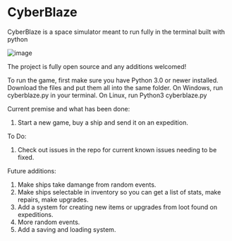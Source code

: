 # CyberBlaze
            
CyberBlaze is a space simulator meant to run fully in the terminal built with python

![image](https://github.com/Nerdrantz/CyberBlaze/assets/66850234/286754ba-56e9-488f-9a34-e2923f998854)



The project is fully open source and any additions welcomed!


To run the game, first make sure you have Python 3.0 or newer installed. 
Download the files and put them all into the same folder. 
On Windows, run cyberblaze.py in your terminal. On Linux, run Python3 cyberblaze.py

Current premise and what has been done:
1. Start a new game, buy a ship and send it on an expedition.


To Do:
1. Check out issues in the repo for current known issues needing to be fixed. 


Future additions:
1. Make ships take damange from random events.
2. Make ships selectable in inventory so you can get a list of stats, make repairs, make upgrades.
3. Add a system for creating new items or upgrades from loot found on expeditions.
4. More random events.
5. Add a saving and loading system. 
